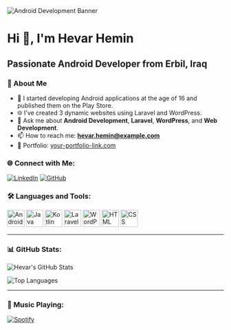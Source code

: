 <!-- Banner Image -->
<img src="https://your-banner-image-link.com" alt="Android Development Banner">

# Hi 👋, I'm Hevar Hemin

## Passionate Android Developer from Erbil, Iraq

### 🚀 About Me
- 🌱 I started developing Android applications at the age of 16 and published them on the Play Store.
- 🌐 I've created 3 dynamic websites using Laravel and WordPress.
- 💬 Ask me about **Android Development**, **Laravel**, **WordPress**, and **Web Development**.
- 📫 How to reach me: **hevar.hemin@example.com**
- 🎯 Portfolio: [your-portfolio-link.com](https://your-portfolio-link.com)

### 🌐 Connect with Me:
[![LinkedIn](https://img.shields.io/badge/LinkedIn-%230A66C2.svg?&style=for-the-badge&logo=linkedin&logoColor=white)](https://www.linkedin.com/in/hevar-hemin/)
[![GitHub](https://img.shields.io/badge/GitHub-%23121011.svg?&style=for-the-badge&logo=github&logoColor=white)](https://github.com/Hevarh1)

### 🛠 Languages and Tools:
<p align="left">
  <img src="https://cdn.jsdelivr.net/gh/devicons/devicon/icons/android/android-original.svg" height="40" alt="Android"/>
  <img src="https://cdn.jsdelivr.net/gh/devicons/devicon/icons/java/java-original.svg" height="40" alt="Java"/>
  <img src="https://cdn.jsdelivr.net/gh/devicons/devicon/icons/kotlin/kotlin-original.svg" height="40" alt="Kotlin"/>
  <img src="https://cdn.jsdelivr.net/gh/devicons/devicon/icons/laravel/laravel-plain.svg" height="40" alt="Laravel"/>
  <img src="https://cdn.jsdelivr.net/gh/devicons/devicon/icons/wordpress/wordpress-original.svg" height="40" alt="WordPress"/>
  <img src="https://cdn.jsdelivr.net/gh/devicons/devicon/icons/html5/html5-original.svg" height="40" alt="HTML"/>
  <img src="https://cdn.jsdelivr.net/gh/devicons/devicon/icons/css3/css3-original.svg" height="40" alt="CSS"/>
</p>

---

### 📊 GitHub Stats:
![Hevar's GitHub Stats](https://github-readme-stats.vercel.app/api?username=Hevarh1&show_icons=true&theme=radical)

![Top Languages](https://github-readme-stats.vercel.app/api/top-langs/?username=Hevarh1&layout=compact&theme=radical)

---

### 🎵 Music Playing:
[![Spotify](https://novatorem-Hevarh1.vercel.app/api/spotify)](https://open.spotify.com/user/yourspotifyusername)

